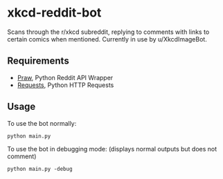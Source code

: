 # xkcd-reddit-bot
Scans through the r/xkcd subreddit, replying to comments with links to certain comics when mentioned. Currently in use by u/XkcdImageBot.

## Requirements
* [Praw](https://github.com/praw-dev/praw), Python Reddit API Wrapper
* [Requests](https://github.com/requests/requests), Python HTTP Requests

## Usage
To use the bot normally:

    python main.py
    
To use the bot in debugging mode: (displays normal outputs but does not comment)

    python main.py -debug
